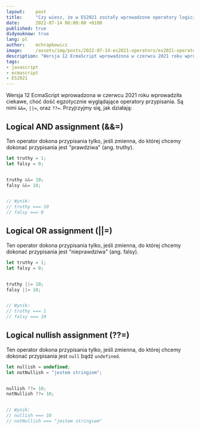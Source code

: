 ```yaml
---
layout:    post
title:     "Czy wiesz, że w ES2021 zostały wprowadzone operatory logicznego przypisania oraz nullish coalescing?"
date:      2022-07-14 06:00:00 +0100
published: true
didyouknow: true
lang: pl
author:    mchrapkowicz
image:     /assets/img/posts/2022-07-14-es2021-operators/es2021-operators.jpg
description: "Wersja 12 EcmaScript wprowadzona w czerwcu 2021 roku wprowadziła ciekawe, choć dość egzotycznie wyglądające operatory przypisania. Przyjrzyjmy się, jak działają."
tags:
- javascript
- ecmascript
- ES2021
---
```


Wersja 12 EcmaScript wprowadzona w czerwcu 2021 roku wprowadziła ciekawe, choć dość egzotycznie wyglądające operatory przypisania. Są nimi `&&=`, `||=`, oraz `??=`. Przyjrzyjmy się, jak działają:

## Logical AND assignment (&&=)
Ten operator dokona przypisania tylko, jeśli zmienna, do której chcemy dokonać przypisania jest "prawdziwa" (ang. truthy).

```javascript
let truthy = 1;
let falsy = 0;


truthy &&= 10;
falsy &&= 10;


// Wynik:
// truthy === 10
// falsy === 0
```

## Logical OR assignment (||=)
Ten operator dokona przypisania tylko, jeśli zmienna, do której chcemy dokonać przypisania jest "nieprawdziwa" (ang. falsy).

```javascript
let truthy = 1;
let falsy = 0;


truthy ||= 10;
falsy ||= 10;


// Wynik:
// truthy === 1
// falsy === 10
```

## Logical nullish assignment (??=)
Ten operator dokona przypisania tylko, jeśli zmienna, do której chcemy dokonać przypisania jest `null` bądź `undefined`.

```javascript
let nullish = undefined;
let notNullish = "jestem stringiem";


nullish ??= 10;
notNullish ??= 10;


// Wynik:
// nullish === 10
// notNullish === "jestem stringiem"
```
